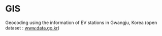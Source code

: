 # GIS
Geocoding using the information of EV stations in Gwangju, Korea (open dataset : www.data.go.kr)
